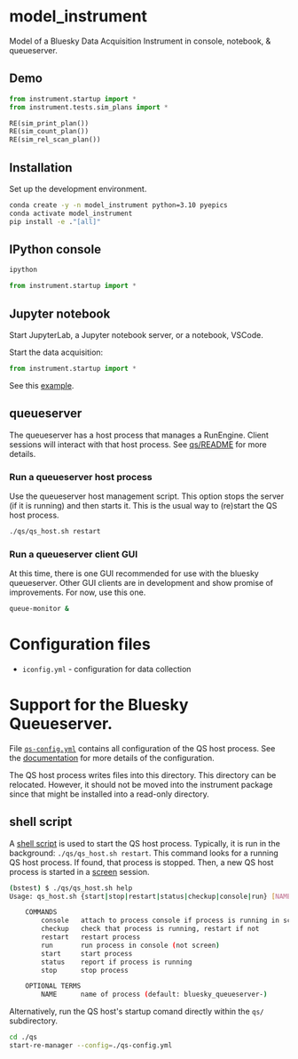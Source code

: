 # model_instrument

Model of a Bluesky Data Acquisition Instrument in console, notebook, & queueserver.

## Demo

```py
from instrument.startup import *
from instrument.tests.sim_plans import *

RE(sim_print_plan())
RE(sim_count_plan())
RE(sim_rel_scan_plan())
```

## Installation

Set up the development environment.

```bash
conda create -y -n model_instrument python=3.10 pyepics
conda activate model_instrument
pip install -e ."[all]"
```

## IPython console

```bash
ipython
```

```py
from instrument.startup import *
```

## Jupyter notebook

Start JupyterLab, a Jupyter notebook server, or a notebook, VSCode.

Start the data acquisition:

```py
from instrument.startup import *
```

See this [example](./docs/source/demo.ipynb).

## queueserver

The queueserver has a host process that manages a RunEngine. Client sessions
will interact with that host process.  See [qs/README](./qs/README.md) for more
details.

### Run a queueserver host process

Use the queueserver host management script.  This option stops the server (if it
is running) and then starts it.  This is the usual way to (re)start the QS host
process.

```bash
./qs/qs_host.sh restart
```

### Run a queueserver client GUI

At this time, there is one GUI recommended for use with the bluesky queueserver.
Other GUI clients are in development and show promise of improvements.  For now,
use this one.

```bash
queue-monitor &
```
# Configuration files

- `iconfig.yml` - configuration for data collection

# Support for the Bluesky Queueserver.

File [`qs-config.yml`](../qs/qs-config.yml) contains all configuration of the QS
host process. See the
[documentation](https://blueskyproject.io/bluesky-queueserver/manager_config.html)
for more details of the configuration.

The QS host process writes files into this directory. This directory can be
relocated. However, it should not be moved into the instrument package since
that might be installed into a read-only directory.

## shell script

A [shell script](./qs_host.sh) is used to start the QS host process. Typically,
it is run in the background: `./qs/qs_host.sh restart`.  This command looks for
a running QS host process.  If found, that process is stopped.  Then, a new QS
host process is started in a
[screen](https://www.gnu.org/software/screen/manual/screen.html) session.

```bash
(bstest) $ ./qs/qs_host.sh help
Usage: qs_host.sh {start|stop|restart|status|checkup|console|run} [NAME]

    COMMANDS
        console   attach to process console if process is running in screen
        checkup   check that process is running, restart if not
        restart   restart process
        run       run process in console (not screen)
        start     start process
        status    report if process is running
        stop      stop process

    OPTIONAL TERMS
        NAME      name of process (default: bluesky_queueserver-)
```

Alternatively, run the QS host's startup comand directly within the `qs/`
subdirectory.

```bash
cd ./qs
start-re-manager --config=./qs-config.yml
```
